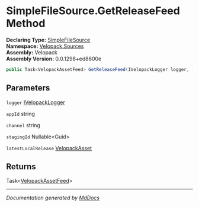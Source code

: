 ﻿<!--  
  <auto-generated>   
    The contents of this file were generated by a tool.  
    Changes to this file may be list if the file is regenerated  
  </auto-generated>   
-->

# SimpleFileSource.GetReleaseFeed Method

**Declaring Type:** [SimpleFileSource](../index.md)  
**Namespace:** [Velopack.Sources](../../index.md)  
**Assembly:** Velopack  
**Assembly Version:** 0.0.1298+ed8600e

```csharp
public Task<VelopackAssetFeed> GetReleaseFeed(IVelopackLogger logger, [Nullable(2)]string appId, string channel, Guid? stagingId = null, [Nullable(2)]VelopackAsset latestLocalRelease = null);
```

## Parameters

`logger`  [IVelopackLogger](../../../Logging/IVelopackLogger/index.md)

`appId`  string

`channel`  string

`stagingId`  Nullable\<Guid\>

`latestLocalRelease`  [VelopackAsset](../../../VelopackAsset/index.md)

## Returns

Task\<[VelopackAssetFeed](../../../VelopackAssetFeed/index.md)\>

___

*Documentation generated by [MdDocs](https://github.com/ap0llo/mddocs)*
